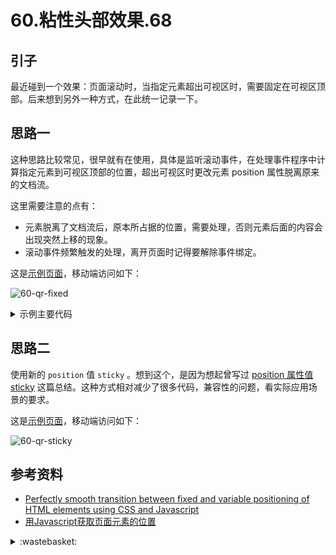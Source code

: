 # 60.粘性头部效果.68

## <a name="start"></a> 引子
最近碰到一个效果：页面滚动时，当指定元素超出可视区时，需要固定在可视区顶部。后来想到另外一种方式，在此统一记录一下。

## <a name="reason"></a> 思路一
这种思路比较常见，很早就有在使用，具体是监听滚动事件，在处理事件程序中计算指定元素到可视区顶部的位置，超出可视区时更改元素 position 属性脱离原来的文档流。

这里需要注意的点有：
- 元素脱离了文档流后，原本所占据的位置，需要处理，否则元素后面的内容会出现突然上移的现象。
- 滚动事件频繁触发的处理，离开页面时记得要解除事件绑定。


这是[示例页面][url-lab-fixed]，移动端访问如下：

![60-qr-fixed][url-local-qr-fixed]

<details>
<summary>示例主要代码</summary>

```html
<!doctype html>
<html lang="en">
  <head></head>
  <body>
    <div id="titleHolder"></div>
    <h2 class="title" id="title">需动态固定的元素</h2>
    <div>内容</div>
  </body>
</html>
```
```css
  body {
    overflow-y: auto;
    -webkit-overflow-scrolling: touch;
  }
  .title-holder,
  .title {
    top: 0;
    margin: 0;
    width: 100%;
    height: 50px;
    line-height: 50px;
    text-align: center;
    background-color: #fff;
  }
```

```js
  var scrollObj = document.querySelector('body');
  var targetHolderEle = document.querySelector('#titleHolder');
  var targetEle = document.querySelector('#title');
  var scrollMark = null;
  function dealScroll() {
    if (scrollMark) {
      clearTimeout(scrollMark);
    }

    scrollMark = setTimeout(() => {
        var topDistance = 0;
        // getBoundingClientRect 有些浏览器不支持
        if (targetHolderEle.getBoundingClientRect) {
          var pos = targetHolderEle.getBoundingClientRect();
          topDistance = pos.top;
        } else {
          var eleTop = targetHolderEle.offsetTop;
          topDistance = eleTop - scrollObj.scrollTop;
        }
        if (topDistance < 1) {
          targetHolderEle.setAttribute('class','title-holder');
          targetEle.style.position = 'fixed';
        } else {
          targetHolderEle.setAttribute('class','');
          targetEle.style.position = 'static';
        }
    }, 10);
  }

  function listenScroll() {
    scrollObj.addEventListener('scroll', dealScroll);
  }
```

</details>



## <a name="finally"></a> 思路二
使用新的 `position` 值 `sticky` 。想到这个，是因为想起曾写过 [position 属性值 sticky][url-segment-15] 这篇总结。这种方式相对减少了很多代码，兼容性的问题，看实际应用场景的要求。

这是[示例页面][url-lab-sticky]，移动端访问如下：

![60-qr-sticky][url-local-qr-sticky]

## <a name="reference"></a> 参考资料
- [Perfectly smooth transition between fixed and variable positioning of HTML elements using CSS and Javascript][url-article-1]
- [用Javascript获取页面元素的位置][url-article-2]



[url-base]:https://xxholic.github.io/segment

[url-article-1]:https://serialmentor.com/blog/2014/12/23/perfectly-smooth-transition-between-fixed-and-variable-positioning-of-html-elements-using-css-and-javascript
[url-article-2]:http://www.ruanyifeng.com/blog/2009/09/find_element_s_position_using_javascript.html
[url-segment-15]:https://github.com/XXHolic/segment/issues/15
[url-lab-fixed]:https://xxholic.github.io/lab/lab-js/segment-60/60.fixed.html
[url-lab-sticky]:https://xxholic.github.io/lab/lab-js/segment-60/60.sticky.html

[url-local-qr-fixed]:../images/60/qr-fixed.png
[url-local-qr-sticky]:../images/60/qr-sticky.png



<details>
<summary>:wastebasket:</summary>

I have a dream that one day I can che anywhere and anytime.


看了北野武的[《坏孩子的天空》][url-db-movie]，刚开始的时候觉得没什么特点，当突然一样响起的配乐 [Kids Return][url-db-music] ，吸引了我继续看下去。看完之后，再看看片名，觉得另外一种断句也符合电影中的表达：坏-孩子的天空。

![60-poster][url-local-poster]


</details>

[url-db-movie]:https://movie.douban.com/subject/1299062/
[url-db-music]:https://music.163.com/#/song?id=443956&userid=55223240
[url-local-poster]:../images/60/poster.png